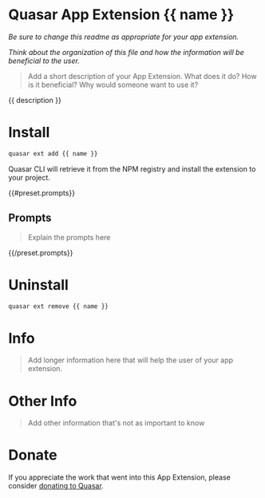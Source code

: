 Quasar App Extension {{ name }}
===

_Be sure to change this readme as appropriate for your app extension._

_Think about the organization of this file and how the information will be beneficial to the user._

> Add a short description of your App Extension. What does it do? How is it beneficial? Why would someone want to use it?

{{ description }}

# Install
```bash
quasar ext add {{ name }}
```
Quasar CLI will retrieve it from the NPM registry and install the extension to your project.

{{#preset.prompts}}
## Prompts

> Explain the prompts here

{{/preset.prompts}}
# Uninstall
```bash
quasar ext remove {{ name }}
```

# Info
> Add longer information here that will help the user of your app extension.

# Other Info
> Add other information that's not as important to know

# Donate
If you appreciate the work that went into this App Extension, please consider [donating to Quasar](https://donate.quasar.dev).
